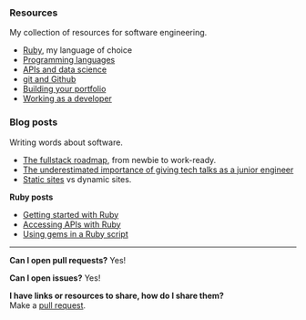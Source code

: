 ### Resources
My collection of resources for software engineering.

* [Ruby](./docs/ruby.md), my language of choice
* [Programming languages](./docs/languages.md)
* [APIs and data science](./docs/apis_and_data.md)
* [git and Github](./docs/git_and_github.md)
* [Building your portfolio](./docs/building_dev_portfolios.md)
* [Working as a developer](./docs/working_as_a_developer.md)

### Blog posts
Writing words about software.

* [The fullstack roadmap](./posts/roadmap.md), from newbie to work-ready.
* [The underestimated importance of giving tech talks as a junior engineer](./posts/the_underestimated_importance_of_giving_talks_as_a_junior_dev.md)
* [Static sites](./posts/static_sites.md) vs dynamic sites.

**Ruby posts**
* [Getting started with Ruby](./posts/getting_started_with_ruby.md)
* [Accessing APIs with Ruby](./posts/accessing_apis_with_ruby.md)
* [Using gems in a Ruby script](./posts/using_gems_in_a_ruby_script.md)

<hr>

**Can I open pull requests?** Yes!

**Can I open issues?** Yes!

**I have links or resources to share, how do I share them?**  
Make a [pull request](https://help.github.com/en/articles/creating-a-pull-request).
